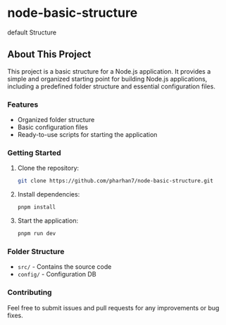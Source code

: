 # node-basic-structure
default Structure
## About This Project

This project is a basic structure for a Node.js application. It provides a simple and organized starting point for building Node.js applications, including a predefined folder structure and essential configuration files.

### Features

- Organized folder structure
- Basic configuration files
- Ready-to-use scripts for starting the application

### Getting Started

1. Clone the repository:
    ```sh
    git clone https://github.com/pharhan7/node-basic-structure.git
    ```
2. Install dependencies:
    ```sh
    pnpm install
    ```
3. Start the application:
    ```sh
    pnpm run dev
    ```

### Folder Structure

- `src/` - Contains the source code
- `config/` - Configuration DB

### Contributing

Feel free to submit issues and pull requests for any improvements or bug fixes.

